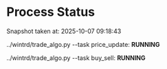 # Process Status

Snapshot taken at: 2025-10-07 09:18:43

../wintrd/trade_algo.py --task price_update: **RUNNING**

../wintrd/trade_algo.py --task buy_sell: **RUNNING**


